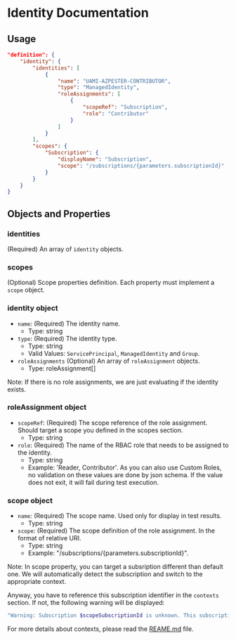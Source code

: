 # Identity Documentation

## Usage

```json
"definition": {
    "identity": {
        "identities": [
            {
                "name": "UAMI-AZPESTER-CONTRIBUTOR",
                "type": "ManagedIdentity",
                "roleAssignments": [
                    {
                        "scopeRef": "Subscription",
                        "role": "Contributor"
                    }
                ]
            }
        ],
        "scopes": {
            "Subscription": {
                "displayName": "Subscription",
                "scope": "/subscriptions/{parameters.subscriptionId}"
            }
        }
    }
}

```

## Objects and Properties

### identities

(Required) An array of `identity` objects.

### scopes

(Optional) Scope properties definition. Each property must implement a `scope` object.

### identity object

- `name`: (Required) The identity name.
  - Type: string
- `type`: (Required) The identity type.
  - Type: string
  - Valid Values: `ServicePrincipal`, `ManagedIdentity` and `Group`.
- `roleAssignments` (Optional) An array of `roleAssignment` objects.
  - Type: roleAssignment[]

Note: If there is no role assignments, we are just evaluating if the identity exists.

### roleAssignment object

- `scopeRef`: (Required) The scope reference of the role assignment. Should target a scope you defined in the scopes section.
  - Type: string
- `role`: (Required) The name of the RBAC role that needs to be assigned to the identity.
  - Type: string
  - Example: 'Reader, Contributor'. As you can also use Custom Roles, no validation on these values are done by json schema. If the value does not exit, it will fail during test execution.

### scope object

- `name`: (Required) The scope name. Used only for display in test results.
  - Type: string
- `scope`: (Required) The scope definition of the role assignment. In the format of relative URI.
  - Type: string
  - Example: "/subscriptions/{parameters.subscriptionId}".

Note: In scope property, you can target a subsription different than default one. We will automatically detect the subscription and switch to the appropriate context.

Anyway, you have to reference this subscription identifier in the `contexts` section. If not, the following warning will be displayed:

```powershell
"Warning: Subscription $scopeSubscriptionId is unknown. This subscription should be referenced in contexts."
```

For more details about contexts, please read the [REAME.md](../../../README.md) file.
